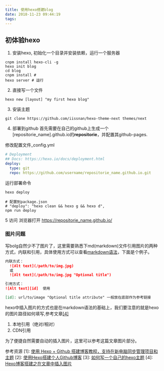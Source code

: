 ```yaml
---
title: 使用hexo搭建blog
date: 2018-11-23 09:44:19
tags:
---
```

## 初体验hexo
1. 安装hexo, 初始化一个目录并安装依赖，运行一个服务器
```shell
cnpm install hexo-cli -g
hexo init blog
cd blog
cnpm install #
hexo server # 运行
```
2. 直接写一个文件
```shell
hexo new [layout] "my first hexo blog"
```

3. 安装主题
```shell
git clone https://github.com/iissnan/hexo-theme-next themes/next
```
4. 部署到github
首先需要在自己的github上生成一个[repositorie_name].github.io的**repositorie**，并配置其github-pages.

修改配置文件_config.yml
```yml
# Deployment
## Docs: https://hexo.io/docs/deployment.html
deploy:
  type: git
  repo: https://github.com/username/repositorie_name.github.io.git
```
运行部署命令
```shell
hexo deploy

# 配置到package.json
# "deploy": "hexo clean && hexo g && hexo d",
npm run deploy
```
5 访问
浏览器打开 https://repositorie_name.github.io/

### 图片问题
写bolg自然少不了图片了，这里需要熟悉下md(markdown)文件引用图片的两种方式，内联和引用，具体使用方式可以查看[markdown语法](https://coding.net/help/doc/project/markdown.html)，下面是个例子。
```markdown
内联方式：
  ![Alt text](/path/to/img.jpg)
  或
  ![Alt text](/path/to/img.jpg "Optional title")

引用方式：
![Alt text][id]  使用

[id]: url/to/image "Optional title attribute" 一般放在底部作为参考链接
```

hexo中插入图片的方式也是在markdown语法的基础上，我们要注意的就是hexo的图片路径如何填写,参考文章[[4]](https://yanyinhong.github.io/2017/05/02/How-to-insert-image-in-hexo-post/)
1. 本地引用（绝对/相对）
2. CDN引用

为了便捷自然需要自动的插入图片，这里可以参考这篇文章图片部分。

参考资源
[1]: [使用 Hexo + Github 搭建博客教程，支持在新电脑同步管理项目和主题](https://www.jianshu.com/p/ae4f485ab3b3)
[2]: [使用Hexo搭建个人Github博客](https://zhuanlan.zhihu.com/p/34379150)
[3]: [如何写一个自己的hexo主题](https://www.jianshu.com/p/a142eb105279)
[4]: [Hexo博客搭建之在文章中插入图片](https://yanyinhong.github.io/2017/05/02/How-to-insert-image-in-hexo-post/)
